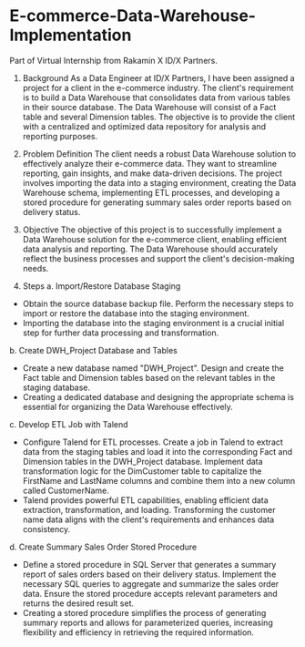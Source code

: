 # E-commerce-Data-Warehouse-Implementation
Part of Virtual Internship from Rakamin X ID/X Partners.

1. Background
As a Data Engineer at ID/X Partners, I have been assigned a project for a client in the e-commerce industry. The client's requirement is to build a Data Warehouse that consolidates data from various tables in their source database. The Data Warehouse will consist of a Fact table and several Dimension tables. The objective is to provide the client with a centralized and optimized data repository for analysis and reporting purposes.

2. Problem Definition
The client needs a robust Data Warehouse solution to effectively analyze their e-commerce data. They want to streamline reporting, gain insights, and make data-driven decisions. The project involves importing the data into a staging environment, creating the Data Warehouse schema, implementing ETL processes, and developing a stored procedure for generating summary sales order reports based on delivery status.

3. Objective
The objective of this project is to successfully implement a Data Warehouse solution for the e-commerce client, enabling efficient data analysis and reporting. The Data Warehouse should accurately reflect the business processes and support the client's decision-making needs.

4. Steps
a. Import/Restore Database Staging
- Obtain the source database backup file. Perform the necessary steps to import or restore the database into the staging environment.
- Importing the database into the staging environment is a crucial initial step for further data processing and transformation.

b. Create DWH_Project Database and Tables
- Create a new database named "DWH_Project". Design and create the Fact table and Dimension tables based on the relevant tables in the staging database.
- Creating a dedicated database and designing the appropriate schema is essential for organizing the Data Warehouse effectively.

c. Develop ETL Job with Talend
- Configure Talend for ETL processes. Create a job in Talend to extract data from the staging tables and load it into the corresponding Fact and Dimension tables in the DWH_Project database. Implement data transformation logic for the DimCustomer table to capitalize the FirstName and LastName columns and combine them into a new column called CustomerName.
- Talend provides powerful ETL capabilities, enabling efficient data extraction, transformation, and loading. Transforming the customer name data aligns with the client's requirements and enhances data consistency.

d. Create Summary Sales Order Stored Procedure
- Define a stored procedure in SQL Server that generates a summary report of sales orders based on their delivery status. Implement the necessary SQL queries to aggregate and summarize the sales order data. Ensure the stored procedure accepts relevant parameters and returns the desired result set.
- Creating a stored procedure simplifies the process of generating summary reports and allows for parameterized queries, increasing flexibility and efficiency in retrieving the required information.
